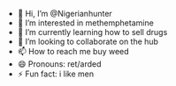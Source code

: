 - 👋 Hi, I’m @Nigerianhunter
- 👀 I’m interested in methemphetamine
- 🌱 I’m currently learning how to sell drugs
- 💞️ I’m looking to collaborate on the hub
- 📫 How to reach me buy weed
- 😄 Pronouns: ret/arded
- ⚡ Fun fact: i like men

<!---
Nigerianhunter/Nigerianhunter is a ✨ special ✨ repository because its `README.md` (this file) appears on your GitHub profile.
You can click the Preview link to take a look at your changes.
--->
